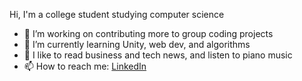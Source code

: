 Hi, I'm a college student studying computer science
- 🔭 I’m  working on contributing more to group coding projects
- 🌱 I’m currently learning Unity, web dev, and algorithms
- 🎈 I like to read business and tech news, and listen to piano music
- 📫 How to reach me: [LinkedIn](https://www.linkedin.com/in/junho-lee-675065210/)
